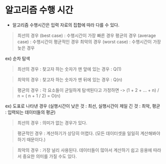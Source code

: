 # 알고리즘 수행 시간

- 알고리즘 수행시간은 입력 자료의 집합에 따라 다를 수 있다.

> 최선의 경우 (best case) : 수행시간이 가장 빠른 경우
> 평균의 경우 (average case) : 수행시간이 평균적인 경우
> 최악의 경우 (worst case) : 수행시간이 가장 늦은 경우

ex) 순차 탐색

> 최선의 경우 : 찾고자 하는 숫자가 맨 앞에 있는 경우 : Q(1)

> 최악의 경우 : 찾고자 하는 숫자가 맨 뒤에 있는 경우 : Q(n)

> 평균의 경우 : 각 요소들이 균일하게 탐색된다고 가정하면 -> (1 + 2 + ... + n) / n = ( n + 1 / 2) = O(n) 


ex) 도표로 나타낸 경우 (실행시간이 낮은 것 : 최선, 실행시간이 제일 긴 것 : 최악, 평균 : 입력되는 데이터들의 평균)

> 최선의 경우 : 의미가 없는 경우가 있다.

> 평균적인 경우 : 계산하기가 상당히 어렵다. (모든 데이터셋을 일일히 계산해봐야 하기 때문이다.)

> 최악의 경우 : 가장 널리 사용된다. 데이터들이 많아서 계산하기 쉽고 응용에 따라서 중요한 의미를 가질 수도 있다. 